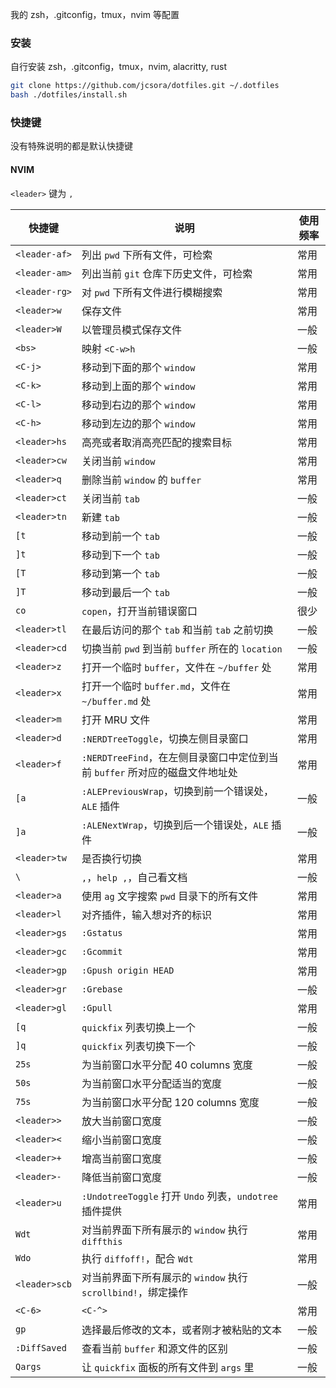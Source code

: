 我的 zsh，.gitconfig，tmux，nvim 等配置

### 安装

自行安装 zsh，.gitconfig，tmux，nvim, alacritty, rust

```bash
git clone https://github.com/jcsora/dotfiles.git ~/.dotfiles
bash ./dotfiles/install.sh
```

### 快捷键

没有特殊说明的都是默认快捷键

#### NVIM

`<leader>` 键为 `,`

| 快捷键        | 说明                                                                        | 使用频率 |
| ---           | ---                                                                         | ---      |
| `<leader-af>` | 列出 `pwd` 下所有文件，可检索                                               | 常用     |
| `<leader-am>` | 列出当前 `git` 仓库下历史文件，可检索                                       | 常用     |
| `<leader-rg>` | 对 `pwd` 下所有文件进行模糊搜索                                             | 常用     |
| `<leader>w`   | 保存文件                                                                    | 常用     |
| `<leader>W`   | 以管理员模式保存文件                                                        | 一般     |
| `<bs>`        | 映射 `<C-w>h`                                                               | 一般     |
| `<C-j>`       | 移动到下面的那个 `window`                                                   | 常用     |
| `<C-k>`       | 移动到上面的那个 `window`                                                   | 常用     |
| `<C-l>`       | 移动到右边的那个 `window`                                                   | 常用     |
| `<C-h>`       | 移动到左边的那个 `window`                                                   | 常用     |
| `<leader>hs`  | 高亮或者取消高亮匹配的搜索目标                                              | 常用     |
| `<leader>cw`  | 关闭当前 `window`                                                           | 常用     |
| `<leader>q`   | 删除当前 `window` 的 `buffer`                                               | 常用     |
| `<leader>ct`  | 关闭当前 `tab`                                                              | 一般     |
| `<leader>tn`  | 新建 `tab`                                                                  | 一般     |
| `[t`          | 移动到前一个 `tab`                                                          | 一般     |
| `]t`          | 移动到下一个 `tab`                                                          | 一般     |
| `[T`          | 移动到第一个 `tab`                                                          | 一般     |
| `]T`          | 移动到最后一个 `tab`                                                        | 一般     |
| `co`          | `copen`，打开当前错误窗口                                                   | 很少     |
| `<leader>tl`  | 在最后访问的那个 `tab` 和当前 `tab` 之前切换                                | 一般     |
| `<leader>cd`  | 切换当前 `pwd` 到当前 `buffer` 所在的 `location`                            | 一般     |
| `<leader>z`   | 打开一个临时 `buffer`，文件在 `~/buffer` 处                                 | 常用     |
| `<leader>x`   | 打开一个临时 `buffer.md`，文件在 `~/buffer.md` 处                           | 常用     |
| `<leader>m`   | 打开 MRU 文件                                                               | 常用     |
| `<leader>d`   | `:NERDTreeToggle`，切换左侧目录窗口                                         | 常用     |
| `<leader>f`   | `:NERDTreeFind`，在左侧目录窗口中定位到当前 `buffer` 所对应的磁盘文件地址处 | 常用     |
| `[a`          | `:ALEPreviousWrap`，切换到前一个错误处，`ALE` 插件                          | 一般     |
| `]a`          | `:ALENextWrap`，切换到后一个错误处，`ALE` 插件                              | 一般     |
| `<leader>tw`  | 是否换行切换                                                                | 常用     |
| `\`           | `,`，`help ,`，自己看文档                                                   | 一般     |
| `<leader>a`   | 使用 `ag` 文字搜索 `pwd` 目录下的所有文件                                   | 常用     |
| `<leader>l`   | 对齐插件，输入想对齐的标识                                                  | 常用     |
| `<leader>gs`  | `:Gstatus`                                                                  | 常用     |
| `<leader>gc`  | `:Gcommit`                                                                  | 常用     |
| `<leader>gp`  | `:Gpush origin HEAD`                                                        | 常用     |
| `<leader>gr`  | `:Grebase`                                                                  | 一般     |
| `<leader>gl`  | `:Gpull`                                                                    | 常用     |
| `[q`          | `quickfix` 列表切换上一个                                                   | 一般     |
| `]q`          | `quickfix` 列表切换下一个                                                   | 一般     |
| `25s`         | 为当前窗口水平分配 40 columns 宽度                                          | 一般     |
| `50s`         | 为当前窗口水平分配适当的宽度                                                | 一般     |
| `75s`         | 为当前窗口水平分配 120 columns 宽度                                         | 一般     |
| `<leader>>`   | 放大当前窗口宽度                                                            | 一般     |
| `<leader><`   | 缩小当前窗口宽度                                                            | 一般     |
| `<leader>+`   | 增高当前窗口宽度                                                            | 一般     |
| `<leader>-`   | 降低当前窗口宽度                                                            | 一般     |
| `<leader>u`   | `:UndotreeToggle` 打开 `Undo` 列表，`undotree` 插件提供                     | 常用     |
| `Wdt`         | 对当前界面下所有展示的 `window` 执行 `diffthis`                             | 常用     |
| `Wdo`         | 执行 `diffoff!`，配合 `Wdt`                                                 | 常用     |
| `<leader>scb` | 对当前界面下所有展示的 `window` 执行 `scrollbind!`，绑定操作                | 一般     |
| `<C-6>`       | `<C-^>`                                                                     | 常用     |
| `gp`          | 选择最后修改的文本，或者刚才被粘贴的文本                                    | 一般     |
| `:DiffSaved`  | 查看当前 `buffer` 和源文件的区别                                            | 一般     |
| `Qargs`       | 让 `quickfix` 面板的所有文件到 `args` 里                                    | 一般     |
